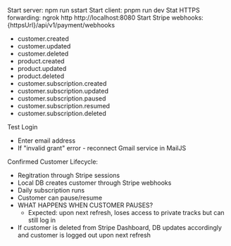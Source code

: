 Start server: npm run sstart
Start client: pnpm run dev
Stat HTTPS forwarding: ngrok http http://localhost:8080
Start Stripe webhooks: {httpsUrl}/api/v1/payment/webhooks

- customer.created
- customer.updated
- customer.deleted
- product.created
- product.updated
- product.deleted
- customer.subscription.created
- customer.subscription.updated
- customer.subscription.paused
- customer.subscription.resumed
- customer.subscription.deleted

Test Login

- Enter email address
- If "invalid grant" error - reconnect Gmail service in MailJS

Confirmed Customer Lifecycle:

- Regitration through Stripe sessions
- Local DB creates customer through Stripe webhooks
- Daily subscription runs
- Customer can pause/resume
- WHAT HAPPENS WHEN CUSTOMER PAUSES?
  - Expected: upon next refresh, loses access to private tracks but can still log in
- If customer is deleted from Stripe Dashboard, DB updates accordingly and customer is logged out upon next refresh

